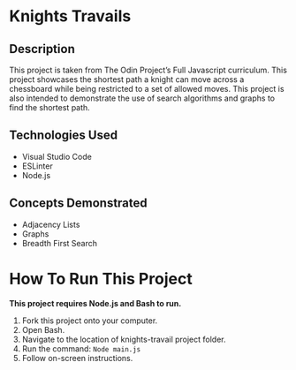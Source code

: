# Knights Travails

## Description
This project is taken from The Odin Project’s Full Javascript curriculum. This project showcases the shortest path a knight can move across a chessboard while being restricted to a set of allowed moves. This project is also intended to demonstrate the use of search algorithms and graphs to find the shortest path.

## Technologies Used
-   Visual Studio Code
-   ESLinter
-   Node.js

## Concepts Demonstrated
-   Adjacency Lists
-   Graphs
-   Breadth First Search

# How To Run This Project
**This project requires Node.js and Bash to run.**

1.  Fork this project onto your computer.
2.  Open Bash.
3.  Navigate to the location of knights-travail project folder.
4.  Run the command: `Node main.js`
5.  Follow on-screen instructions.
